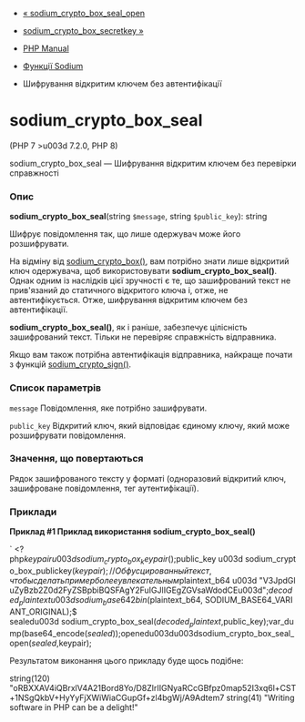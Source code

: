 - [«
sodium_crypto_box_seal_open](function.sodium-crypto-box-seal-open.md)
- [sodium_crypto_box_secretkey
»](function.sodium-crypto-box-secretkey.md)

- [PHP Manual](index.md)
- [Функції Sodium](ref.sodium.md)
- Шифрування відкритим ключем без автентифікації

# sodium_crypto_box_seal

(PHP 7 \>u003d 7.2.0, PHP 8)

sodium_crypto_box_seal — Шифрування відкритим ключем без перевірки
справжності

### Опис

**sodium_crypto_box_seal**(string `$message`, string `$public_key`):
string

Шифрує повідомлення так, що лише одержувач може його розшифрувати.

На відміну від [sodium_crypto_box()](function.sodium-crypto-box.md), вам
потрібно знати лише відкритий ключ одержувача, щоб використовувати
**sodium_crypto_box_seal()**. Однак одним із наслідків цієї зручності
є те, що зашифрований текст не прив'язаний до статичного
відкритого ключа і, отже, не автентифікується. Отже,
шифрування відкритим ключем без автентифікації.

**sodium_crypto_box_seal()**, як і раніше, забезпечує цілісність
зашифрований текст. Тільки не перевіряє справжність відправника.

Якщо вам також потрібна автентифікація відправника, найкраще
почати з функцій
[sodium_crypto_sign()](function.sodium-crypto-sign.md).

### Список параметрів

`message`
Повідомлення, яке потрібно зашифрувати.

`public_key`
Відкритий ключ, який відповідає єдиному ключу, який може
розшифрувати повідомлення.

### Значення, що повертаються

Рядок зашифрованого тексту у форматі (одноразовий відкритий ключ,
зашифроване повідомлення, тег аутентифікації).

### Приклади

**Приклад #1 Приклад використання **sodium_crypto_box_seal()****

` <?php$keypair u003d sodium_crypto_box_keypair();$public_key u003d sodium_crypto_box_publickey($keypair);// Обфусцированный текст, чтобы сделать пример более увлекательным$plaintext_b64 u003d "V3JpdGluZyBzb2Z0d2FyZSBpbiBQSFAgY2FuIGJlIGEgZGVsaWdodCEu003d";$decoded_plaintext u003d sodium_base642bin($plaintext_b64, SODIUM_BASE64_VARIANT_ORIGINAL);$ sealedu003d sodium_crypto_box_seal($decoded_plaintext, $public_key);var_dump(base64_encode($sealed));$openedu003du003dsodium_crypto_box_seal_open($sealed, $keypair);

Результатом виконання цього прикладу буде щось подібне:

string(120) "oRBXXAV4iQBrxlV4A21Bord8Yo/D8ZlrIIGNyaRCcGBfpz0map52I3xq6l+CST+1NSgQkbV+HyYyFjXWiWiaCGupGf+zl4bgWj/A9Adtem7
string(41) "Writing software in PHP can be a delight!"
